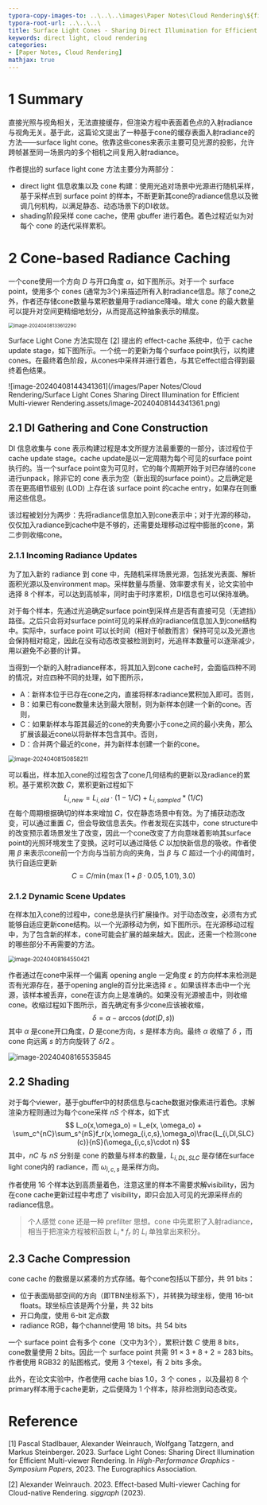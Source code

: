 ```yaml
---
typora-copy-images-to: ..\..\..\images\Paper Notes\Cloud Rendering\${filename}.assets
typora-root-url: ..\..\..\
title: Surface Light Cones - Sharing Direct Illumination for Efficient Multi-viewer Rendering
keywords: direct light, cloud rendering
categories:
- [Paper Notes, Cloud Rendering]
mathjax: true
---
```


# 1 Summary

直接光照与视角相关，无法直接缓存，但渲染方程中表面着色点的入射radiance与视角无关。基于此，这篇论文提出了一种基于cone的缓存表面入射radiance的方法——surface light cone。依靠这些cones来表示主要可见光源的投影，允许跨帧甚至同一场景内的多个相机之间复用入射radiance。

作者提出的 surface light cone 方法主要分为两部分：

- direct light 信息收集以及 cone 构建：使用光追对场景中光源进行随机采样，基于采样点到 surface point 的样本，不断更新其cone的radiance信息以及微调几何机构，以满足静态、动态场景下的DI收敛。
- shading阶段采样 cone cache，使用 gbuffer 进行着色。着色过程近似为对每个 cone 的迭代采样累积。



# 2 Cone-based Radiance Caching

一个cone使用一个方向 $D$ 与开口角度 $\alpha$，如下图所示。对于一个 surface point，使用多个 cones (通常为3个)来描述所有入射radiance信息。除了cone之外，作者还存储cone数量与累积数量用于radiance降噪。增大 cone 的最大数量可以提升对空间更精细地划分，从而提高这种抽象表示的精度。

<img src="/images/Paper Notes/Cloud Rendering/Surface Light Cones Sharing Direct Illumination for Efficient Multi-viewer Rendering.assets/image-20240408133612290.png" alt="image-20240408133612290" style="zoom:67%;" />

Surface Light Cone 方法实现在 [[2]](#[2]) 提出的 effect-cache 系统中，位于 cache update stage，如下图所示。一个统一的更新为每个surface point执行，以构建cones。在最终着色阶段，从cones中采样并进行着色，与其它effect组合得到最终着色结果。

![image-20240408144341361](/images/Paper Notes/Cloud Rendering/Surface Light Cones Sharing Direct Illumination for Efficient Multi-viewer Rendering.assets/image-20240408144341361.png)

## 2.1 DI Gathering and Cone Construction

DI 信息收集与 cone 表示构建过程是本文所提方法最重要的一部分，该过程位于 cache update stage。cache update是以一定周期为每个可见的surface point执行的。当一个surface point变为可见时，它的每个周期开始于对已存储的cone 进行unpack，除非它的 cone 表示为空（新出现的surface point）。之后确定是否在更高细节级别 (LOD) 上存在该 surface point 的cache entry，如果存在则重用这些信息。

该过程被划分为两步：先将radiance信息加入到cone表示中；对于光源的移动，仅仅加入radiance到cache中是不够的，还需要处理移动过程中膨胀的cone，第二步则收缩cone。

### 2.1.1 Incoming Radiance Updates

为了加入新的 radiance 到 cone 中，先随机采样场景光源，包括发光表面、解析面积光源以及environment map。采样数量与质量、效率要求有关，论文实验中选择 8 个样本，可以达到高帧率，同时由于时序累积，DI信息也可以保持准确。

对于每个样本，先通过光追确定surface point到采样点是否有直接可见（无遮挡）路径。之后只会将对surface point可见的采样点的radiance信息加入到cone结构中。实际中，surface point 可以长时间（相对于帧数而言）保持可见以及光源也会保持相对稳定，因此在没有动态改变被检测到时，光追样本数量可以逐渐减少，用以避免不必要的计算。

当得到一个新的入射radiance样本，将其加入到cone cache时，会面临四种不同的情况，对应四种不同的处理，如下图所示，

- A：新样本位于已存在cone之内，直接将样本radiance累积加入即可。否则，
- B：如果已有cone数量未达到最大限制，则为新样本创建一个新的cone。否则，
- C：如果新样本与距其最近的cone的夹角要小于cone之间的最小夹角，那么扩展该最近cone以将新样本包含其中。否则，
- D：合并两个最近的cone，并为新样本创建一个新的cone。

<img src="/images/Paper Notes/Cloud Rendering/Surface Light Cones Sharing Direct Illumination for Efficient Multi-viewer Rendering.assets/image-20240408150858211.png" alt="image-20240408150858211" style="zoom:80%;" />

可以看出，样本加入cone的过程包含了cone几何结构的更新以及radiance的累积。基于累积次数 $C$，累积更新过程如下
$$
L_{i,new} = L_{i,old} \cdot (1-1/C) + L_{i,sampled} * (1 / C)
$$
在每个周期根据确切的样本来增加 $C$，仅在静态场景中有效。为了捕获动态改变，可以通过重置 $C$，但会导致信息丢失。作者发现在实践中，cone structure中的改变预示着场景发生了改变，因此一个cone改变了方向意味着影响其surface point的光照环境发生了变换。这时可以通过降低 $C$ 以加快新信息的吸收。作者使用 $\beta$ 来表示cone前一个方向与当前方向的夹角，当 $\beta$ 与 $C$ 超过一个小的阈值时，执行自适应更新
$$
C = C / \min(\max(1 + \beta \cdot 0.05, 1.01), 3.0)
$$

### 2.1.2 Dynamic Scene Updates

在样本加入cone的过程中，cone总是执行扩展操作。对于动态改变，必须有方式能够自适应更新cone结构。以一个光源移动为例，如下图所示。在光源移动过程中，为了包含新的样本，cone可能会扩展的越来越大。因此，还需一个检测cone的哪些部分不再需要的方法。

<img src="/images/Paper Notes/Cloud Rendering/Surface Light Cones Sharing Direct Illumination for Efficient Multi-viewer Rendering.assets/image-20240408164550421.png" alt="image-20240408164550421" style="zoom: 80%;" />

作者通过在cone中采样一个偏离 opening angle 一定角度 $\varepsilon$ 的方向样本来检测是否有光源存在，基于opening angle的百分比来选择 $\varepsilon$ 。如果该样本击中一个光源，该样本被丢弃，cone在该方向上是准确的。如果没有光源被击中，则收缩cone。收缩过程如下图所示，首先确定有多少cone应该被收缩，
$$
\delta = \alpha - \arccos(dot(D,s))
$$
其中 $\alpha$ 是cone开口角度，$D$ 是cone方向，$s$ 是样本方向。最终 $\alpha$ 收缩了 $\delta$ ，而 cone 向远离 $s$ 的方向旋转了 $\delta/2$ 。

<img src="/images/Paper Notes/Cloud Rendering/Surface Light Cones Sharing Direct Illumination for Efficient Multi-viewer Rendering.assets/image-20240408165535845.png" alt="image-20240408165535845"  />

## 2.2 Shading

对于每个viewer，基于gbuffer中的材质信息与cache数据对像素进行着色。求解渲染方程则通过为每个cone采样 $nS$ 个样本，如下式
$$
L_o(x,\omega_o) = L_e(x, \omega_o) + \sum_c^{nC}\sum_s^{nS}f_r(x,\omega_{i,c,s},\omega_o)\frac{L_{i,DI,SLC}(c)}{nS}(\omega_{i,c,s}\cdot n)
$$
其中，$nC$ 与 $nS$ 分别是 cone 的数量与样本的数量，$L_{i,DL,SLC}$ 是存储在surface light cone内的 radiance，而 $\omega_{i,c,s}$ 是采样方向。

作者使用 16 个样本达到高质量着色，注意这里的样本不需要求解visibility，因为在cone cache更新过程中考虑了 visibility，即只会加入可见的光源采样点的radiance信息。

> 个人感觉 cone 还是一种 prefilter 思想。cone 中先累积了入射radiance，相当于把渲染方程被积函数 $L_i * f_r$ 的 $L_i$ 单独拿出来积分。

## 2.3 Cache Compression

cone cache 的数据是以紧凑的方式存储。每个cone包括以下部分，共 91 bits：

- 位于表面局部空间的方向（即TBN坐标系下），并转换为球坐标，使用 16-bit floats。球坐标应该是两个分量，共 32 bits
- 开口角度，使用 6-bit 定点数
- radiance RGB，每个channel使用 18 bits。共 54 bits

一个 surface point 会有多个 cone（文中为3个），累积计数 $C$ 使用 8 bits，cone数量使用 2 bits。因此一个 surface point 共需 $91\times 3+8+2=283$ bits。作者使用 RGB32 的贴图格式，使用 3 个texel，有 2 bits 多余。

此外，在论文实验中，作者使用 cache bias 1.0，3 个 cones ，以及最初 8 个primary样本用于cache更新，之后便降为 1 个样本，除非检测到动态改变。







# Reference

<a name="[1]">[1]</a> Pascal Stadlbauer, Alexander Weinrauch, Wolfgang Tatzgern, and Markus Steinberger. 2023. Surface Light Cones: Sharing Direct Illumination for Efficient Multi-viewer Rendering. In *High-Performance Graphics - Symposium Papers*, 2023. The Eurographics Association.

<a name="[2]">[2]</a> Alexander Weinrauch. 2023. Effect-based Multi-viewer Caching for Cloud-native Rendering. *siggraph* (2023).

